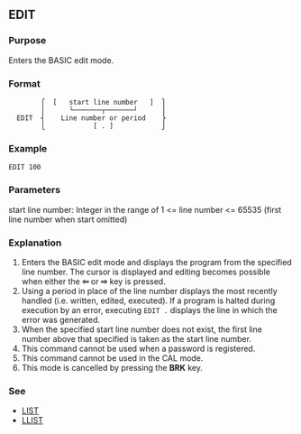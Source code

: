 ## EDIT

### Purpose
Enters the BASIC edit mode.

### Format
```basic
        ⎧  [   start line number   ]  ⎫
        ⎪      └───────┬───────┘      ⎪
  EDIT  ⎨    Line number or period    ⎬
        ⎩            [ . ]            ⎭
```

### Example 
```basic
EDIT 100
```

### Parameters
start line number: Integer in the range of 1 <= line number <= 65535 (first line
number when start omitted)

### Explanation
1. Enters the BASIC edit mode and displays the program from the specified line number.
The cursor is displayed and editing becomes possible when either the **⇦** or 
**⇨** key is pressed.
2. Using a period in place of the line number displays the most recently handled
   (i.e. written, edited, executed). If a program is halted during execution by an error,
   executing `EDIT .` displays the line in which the error was generated.
3. When the specified start line number does not exist, the first line number above
that specified is taken as the start line number.
4. This command cannot be used when a password is registered.
5. This command cannot be used in the CAL mode.
6. This mode is cancelled by pressing the **BRK** key.

### See
 - [LIST](LIST.md)
 - [LLIST](LLIST.md)
